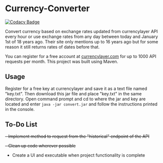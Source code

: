 # Currency-Converter

[![Codacy Badge](https://api.codacy.com/project/badge/Grade/87f13555eb034df1a0f6fa0ae0ed490c)](https://www.codacy.com/app/jeff_m_hsu/Currency-Converter?utm_source=github.com&utm_medium=referral&utm_content=Jeff-M-Hsu/Currency-Converter&utm_campaign=badger)

Convert currency based on exchange rates updated from currencylayer API every hour or use exchange rates from any day between today and January 1st of 18 years ago. Their site only mentions up to 16 years ago but for some reason it still returns rates of dates before that.

You can register for a free account at [currencylayer.com](https://currencylayer.com/) for up to 1000 API requests per month. This project was built using Maven.


Usage
----------
Register for a free key at currencylayer and save it as a text file named "key.txt". Then download this jar file and place "key.txt" in the same directory. Open command prompt and cd to where the jar and key are located and enter `java -jar convert.jar` and follow the instructions printed in the console.

To-Do List
----------
 ~~- Implement method to request from the "historical" endpoint of the API~~
 
 ~~- Clean up code wherever possible~~
 - Create a UI and executable when project functionality is complete
